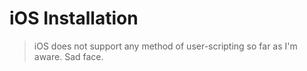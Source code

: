 # iOS Installation

> iOS does not support any method of user-scripting so far as I'm aware. Sad face.
